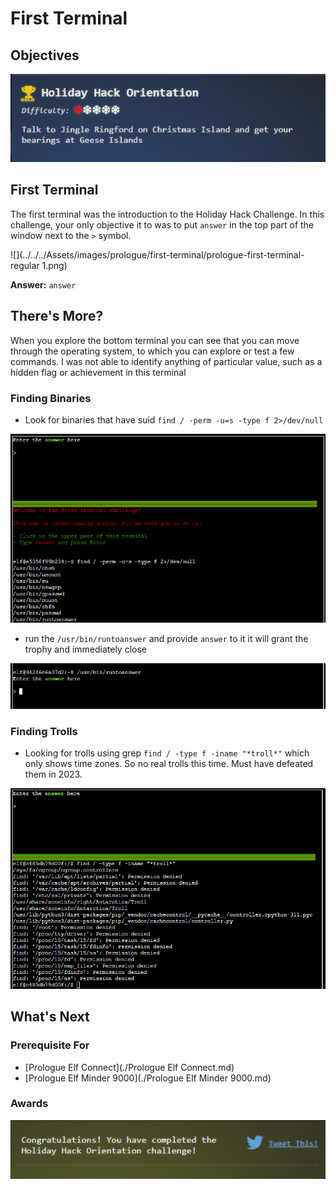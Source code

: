 # First Terminal
## Objectives
![](../../../Assets/images/prologue/first-terminal/prologue-first-terminal-objective.png)

## First Terminal
The first terminal was the introduction to the Holiday Hack Challenge. In this challenge, your only objective it to was
to put `answer` in the top part of the window next to the `>` symbol.

![](../../../Assets/images/prologue/first-terminal/prologue-first-terminal-regular 1.png)

**Answer:** `answer`

## There's More?
When you explore the bottom terminal you can see that you can move through the operating system, to which you can explore
or test a few commands. I was not able to identify anything of particular value, such as a hidden flag or achievement in
this terminal

### Finding Binaries
- Look for binaries that have suid `find / -perm -u=s -type f 2>/dev/null`

![](../../..//Assets/images/prologue/first-terminal/prologue-first-terminal-suid-lookup.png)

- run the `/usr/bin/runtoanswer` and provide `answer` to it it will grant the trophy and immediately close

![](../../..//Assets/images/prologue/first-terminal/prologue-first-terminal-runtoanswer.png)

### Finding Trolls
- Looking for trolls using grep `find / -type f -iname "*troll*"` which only shows time zones. So no real trolls this 
time. Must have defeated them in 2023.

![](../../../Assets/images/prologue/first-terminal/prologue-first-terminal-finding-trolls.png)

## What's Next

### Prerequisite For

- [Prologue Elf Connect](./Prologue Elf Connect.md)
- [Prologue Elf Minder 9000](./Prologue Elf Minder 9000.md)

### Awards
![](../../../Assets/images/prologue/first-terminal/prologue-first-terminal-award.png.png)